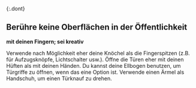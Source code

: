 {:.dont}
## Berühre keine Oberflächen in der Öffentlichkeit
**mit deinen Fingern; sei kreativ**

Verwende nach Möglichkeit eher deine Knöchel als die Fingerspitzen (z.B. für Aufzugsknöpfe, Lichtschalter usw.). Öffne die Türen eher mit deinen Hüften als mit deinen Händen. Du kannst deine Ellbogen benutzen, um Türgriffe zu öffnen, wenn das eine Option ist. Verwende einen Ärmel als Handschuh, um einen Türknauf zu drehen.
